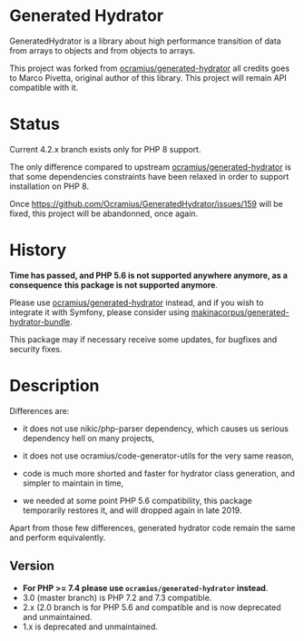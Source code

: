 # Generated Hydrator

GeneratedHydrator is a library about high performance transition of data from
arrays to objects and from objects to arrays.

This project was forked from
[ocramius/generated-hydrator](https://github.com/Ocramius/GeneratedHydrator)
all credits goes to Marco Pivetta, original author of this library.
This project will remain API compatible with it.

# Status

Current 4.2.x branch exists only for PHP 8 support.

The only difference compared to upstream [ocramius/generated-hydrator](https://github.com/Ocramius/GeneratedHydrator)
is that some dependencies constraints have been relaxed in order to support
installation on PHP 8.

Once https://github.com/Ocramius/GeneratedHydrator/issues/159 will be fixed, this project
will be abandonned, once again.

# History

**Time has passed, and PHP 5.6 is not supported anywhere anymore, as a consequence**
**this package is not supported anymore**.

Please use [ocramius/generated-hydrator](https://github.com/Ocramius/GeneratedHydrator)
instead, and if you wish to integrate it with Symfony, please consider using
[makinacorpus/generated-hydrator-bundle](https://github.com/makinacorpus/generated-hydrator-bundle).

This package may if necessary receive some updates, for bugfixes and
security fixes.

# Description

Differences are:

 * it does not use nikic/php-parser dependency, which causes us serious
   dependency hell on many projects,

 * it does not use ocramius/code-generator-utils for the very same reason,

 * code is much more shorted and faster for hydrator class generation, and
   simpler to maintain in time,

 * we needed at some point PHP 5.6 compatibility, this package temporarily
   restores it, and will dropped again in late 2019.

Apart from those few differences, generated hydrator code remain the same
and perform equivalently.

## Version

 * **For PHP >= 7.4 please use `ocramius/generated-hydrator` instead**.
 * 3.0 (master branch) is PHP 7.2 and 7.3 compatible.
 * 2.x (2.0 branch is for PHP 5.6 and compatible and is now deprecated and unmaintained.
 * 1.x is deprecated and unmaintained.
